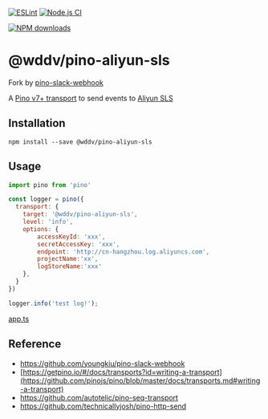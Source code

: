 [![ESLint](https://github.com/youngkiu/pino-slack-webhook/actions/workflows/eslint.yml/badge.svg)](https://github.com/youngkiu/pino-slack-webhook/actions/workflows/eslint.yml)
[![Node.js CI](https://github.com/youngkiu/pino-slack-webhook/actions/workflows/node.js.yml/badge.svg)](https://github.com/youngkiu/pino-slack-webhook/actions/workflows/node.js.yml)

[//]: # ([![npm version]&#40;https://badge.fury.io/js/@wddv/pino-aliyun-sls&#41;]&#40;https://badge.fury.io/js/@wddv/pino-aliyun-sls&#41;)
[![NPM downloads](http://img.shields.io/npm/dm/@wddv/pino-aliyun-sls.svg?style=flat-square)](http://www.npmtrends.com/@wddv/pino-aliyun-sls)

# @wddv/pino-aliyun-sls

Fork by [pino-slack-webhook](https://github.com/youngkiu/pino-slack-webhook)

A [Pino v7+ transport](https://getpino.io/#/docs/transports?id=v7-transports) to send events to [Aliyun SLS](https://help.aliyun.com/zh/sls/product-overview)

## Installation

```
npm install --save @wddv/pino-aliyun-sls
```

## Usage

```js
import pino from 'pino'

const logger = pino({
  transport: {
    target: '@wddv/pino-aliyun-sls',
    level: 'info',
    options: {
        accessKeyId: 'xxx',
        secretAccessKey: 'xxx',
        endpoint: 'http://cn-hangzhou.log.aliyuncs.com',
        projectName:'xx',
        logStoreName:'xxx'
    },
  }
})

logger.info('test log!');
```
[app.ts](example/app.ts)


## Reference

- https://github.com/youngkiu/pino-slack-webhook
- [https://getpino.io/#/docs/transports?id=writing-a-transport](https://github.com/pinojs/pino/blob/master/docs/transports.md#writing-a-transport)
- https://github.com/autotelic/pino-seq-transport
- https://github.com/technicallyjosh/pino-http-send
